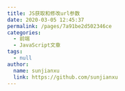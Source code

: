 ```yaml
---
title: JS获取和修改url参数
date: 2020-03-05 12:45:37
permalink: /pages/7a91be2d502346ce
categories:
  - 前端
  - JavaScript文章
tags:
  - null
author:
  name: sunjianxu
  link: https://github.com/sunjianxu
---
```

